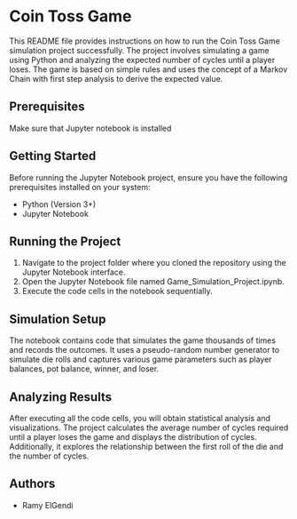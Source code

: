# Coin Toss Game

This README file provides instructions on how to run the Coin Toss Game simulation project successfully. The project involves simulating a game using Python and analyzing the expected number of cycles until a player loses. The game is based on simple rules and uses the concept of a Markov Chain with first step analysis to derive the expected value.


## Prerequisites

Make sure that Jupyter notebook is installed

## Getting Started


Before running the Jupyter Notebook project, ensure you have the following prerequisites installed on your system:

- Python (Version 3+)
- Jupyter Notebook

## Running the Project

1. Navigate to the project folder where you cloned the repository using the Jupyter Notebook interface.
2. Open the Jupyter Notebook file named Game_Simulation_Project.ipynb.
3. Execute the code cells in the notebook sequentially.

## Simulation Setup

The notebook contains code that simulates the game thousands of times and records the outcomes. It uses a pseudo-random number generator to simulate die rolls and captures various game parameters such as player balances, pot balance, winner, and loser.

## Analyzing Results

After executing all the code cells, you will obtain statistical analysis and visualizations. The project calculates the average number of cycles required until a player loses the game and displays the distribution of cycles. Additionally, it explores the relationship between the first roll of the die and the number of cycles.

## Authors
- Ramy ElGendi
